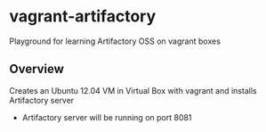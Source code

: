 vagrant-artifactory
===================

Playground for learning Artifactory OSS on vagrant boxes


Overview
--------
Creates an Ubuntu 12.04 VM in Virtual Box with vagrant and installs Artifactory server

- Artifactory server will be running on port 8081
